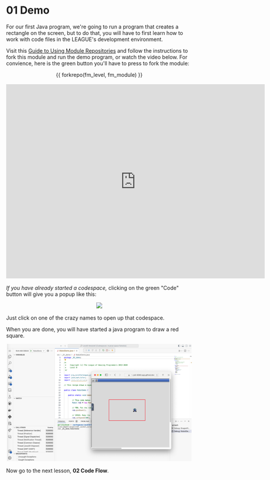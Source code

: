 # 01 Demo

For our first Java program, we're going to run a program that creates a
rectangle on the screen, but to do that, you will have to first learn how to
work with code files in the LEAGUE's development environment. 

Visit this [Guide to Using Module Repositories](http://localhost:8081/java/module_repos.html) and follow the instructions to fork this module and run the demo program, or watch the video below. For convience, here is the green button you'll have to press to fork the module:

<center>{{ forkrepo(fm_level, fm_module) }}</center><br/>

<center><iframe width="700" height="525" src="https://www.youtube.com/embed/svTv-EmyU5c?si=7ZW8UjqhLbThYNSg" title="YouTube video player" frameborder="0" allow="accelerometer; autoplay; clipboard-write; encrypted-media; gyroscope; picture-in-picture; web-share" referrerpolicy="strict-origin-when-cross-origin" allowfullscreen></iframe></center>

*If you have already started a codespace,* clicking on the green "Code" button will give you a 
popup like this:

<center><img src="./multiple_codespaces.png" width="400px"></center> 

Just click on one of the crazy names to open up that codespace. 

When you are done, you will have started a java program to draw a red square. 

<center><img src="./images/red_square.png" width="500px"/></center> 

Now go to the next lesson, **02 Code Flow**. 
